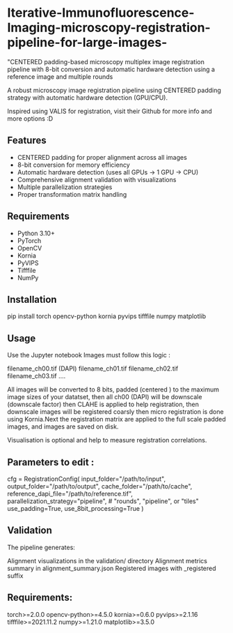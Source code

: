 # Iterative-Immunofluorescence-Imaging-microscopy-registration-pipeline-for-large-images-
"CENTERED padding-based microscopy multiplex image registration pipeline with 8-bit conversion and automatic hardware detection using a reference image and multiple rounds

A robust microscopy image registration pipeline using CENTERED padding strategy with automatic hardware detection (GPU/CPU).

Inspired using VALIS for registration, visit their Github for more info and more options :D

## Features

- CENTERED padding for proper alignment across all images
- 8-bit conversion for memory efficiency
- Automatic hardware detection (uses all GPUs → 1 GPU → CPU)
- Comprehensive alignment validation with visualizations
- Multiple parallelization strategies
- Proper transformation matrix handling

## Requirements

- Python 3.10+
- PyTorch
- OpenCV
- Kornia
- PyVIPS
- Tifffile
- NumPy

## Installation

pip install torch opencv-python kornia pyvips tifffile numpy matplotlib

## Usage

Use the Jupyter notebook
Images must follow this logic : 

filename_ch00.tif (DAPI)
filename_ch01.tif
filename_ch02.tif
filename_ch03.tif 
....

All images will be converted to 8 bits, padded (centered ) to the maximum image sizes of your datatset, then all ch00 (DAPI) will be downscale (downscale factor) then CLAHE is applied to help registration, then downscale images will be registered coarsly then micro registration is done using Kornia.Next the registration matrix are applied to the full scale padded images, and images are saved on disk.

Visualisation is optional and help to measure registration correlations.

##  Parameters to edit :

cfg = RegistrationConfig(
    input_folder="/path/to/input",
    output_folder="/path/to/output",
    cache_folder="/path/to/cache",
    reference_dapi_file="/path/to/reference.tif",
    parallelization_strategy="pipeline",  # "rounds", "pipeline", or "tiles"
    use_padding=True,
    use_8bit_processing=True
)

##  Validation
The pipeline generates:

Alignment visualizations in the validation/ directory
Alignment metrics summary in alignment_summary.json
Registered images with _registered suffix

## Requirements:
torch>=2.0.0
opencv-python>=4.5.0
kornia>=0.6.0
pyvips>=2.1.16
tifffile>=2021.11.2
numpy>=1.21.0
matplotlib>=3.5.0

